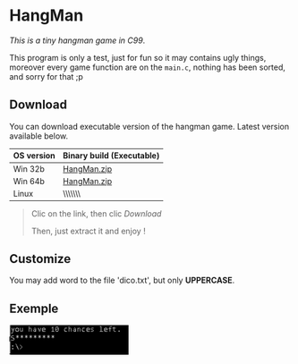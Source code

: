# HangMan
*This is a tiny hangman game in C99*.

This program is only a test, just for fun so it may contains ugly things,
moreover every game function are on the `main.c`,
nothing has been sorted, and sorry for that ;p

## Download

You can download executable version of the hangman game.
Latest version available below.

| OS version | Binary build (Executable) |
|------------|---------------------------|
| Win 32b    | [HangMan.zip](bin/HangMan.zip) |
| Win 64b    | [HangMan.zip]()
| Linux      | \\\\\\\\\\\\\\

> Clic on the link, then clic *Download*
>
> Then, just extract it and enjoy !

## Customize
You may add word to the file 'dico.txt', but only **UPPERCASE**.

## Exemple

![exemple](exemple.gif)
